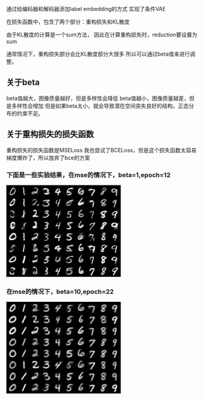 
通过给编码器和解码器添加label embedding的方式
实现了条件VAE

在损失函数中，包含了两个部分：重构损失和KL散度

由于KL散度的计算是一个sum方法，
因此在计算重构损失时，reduction要设置为sum

通常情况下，重构损失部分会比KL散度部分大很多
所以可以通过beta值来进行调整。

## 关于beta
beta值越大，图像质量越好，但是多样性会降低
beta值越小，图像质量越差，但是多样性会增加
但是如果beta太小，就会导致潜在空间丧失良好的结构，正态分布的约束不足。

## 关于重构损失的损失函数
重构损失的损失函数是MSELoss
我也尝试了BCELoss，但是这个损失函数太容易梯度爆炸了，所以放弃了bce的方案


### 下面是一些实验结果，在mse的情况下，beta=1,epoch=12
![image](./assert/mseloss_epoch12.png) <br/>
### 在mse的情况下，beta=10,epoch=22 <br/>
![image2](./assert/epoch22_beta10.png)
